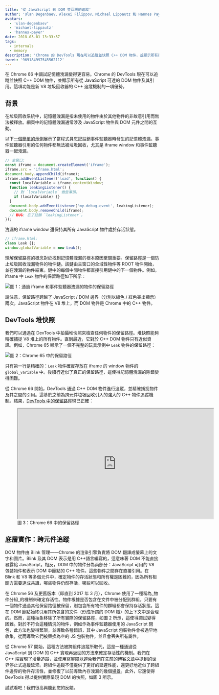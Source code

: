 ```yaml
---
title: '從 JavaScript 到 DOM 並回溯的追蹤'
author: 'Ulan Degenbaev、Alexei Filippov、Michael Lippautz 和 Hannes Payer —— DOM 的合作夥伴'
avatars:
  - 'ulan-degenbaev'
  - 'michael-lippautz'
  - 'hannes-payer'
date: 2018-03-01 13:33:37
tags:
  - internals
  - memory
description: 'Chrome 的 DevTools 現在可以追蹤並快照 C++ DOM 物件，並顯示所有從 JavaScript 可達的 DOM 物件及其引用。'
tweet: '969184997545562112'
---
```

在 Chrome 66 中調試記憶體洩漏變得更容易。Chrome 的 DevTools 現在可以追蹤並快照 C++ DOM 物件，並顯示所有從 JavaScript 可達的 DOM 物件及其引用。這項功能是新 V8 垃圾回收器的 C++ 追蹤機制的一項優勢。

<!--truncate-->
## 背景

在垃圾回收系統中，記憶體洩漏是指未使用的物件由於其他物件的非故意引用而無法被釋放。網頁中的記憶體洩漏通常涉及 JavaScript 物件與 DOM 元件之間的互動。

以下[一個簡單的示例](https://ulan.github.io/misc/leak.html)展示了當程式員忘記註銷事件監聽器時發生的記憶體洩漏。事件監聽器引用的任何物件都無法被垃圾回收，尤其是 iframe window 和事件監聽器一起洩漏。

```js
// 主窗口:
const iframe = document.createElement('iframe');
iframe.src = 'iframe.html';
document.body.appendChild(iframe);
iframe.addEventListener('load', function() {
  const localVariable = iframe.contentWindow;
  function leakingListener() {
    // 對 `localVariable` 做些事情。
    if (localVariable) {}
  }
  document.body.addEventListener('my-debug-event', leakingListener);
  document.body.removeChild(iframe);
  // BUG: 忘了註銷 `leakingListener`。
});
```

洩漏的 iframe window 還保持其所有 JavaScript 物件處於存活狀態。

```js
// iframe.html:
class Leak {};
window.globalVariable = new Leak();
```

理解保留路徑的概念對於找到記憶體洩漏的根本原因至關重要。保留路徑是一個防止垃圾回收洩漏物件的物件鏈。該鏈由主窗口的全域性物件等 ROOT 物件開始，並在洩漏的物件結束。鏈中的每個中間物件都直接引用鏈中的下一個物件。例如，iframe 中 `Leak` 物件的保留路徑如下所示：

![圖 1：通過 `iframe` 和事件監聽器洩漏的物件的保留路徑](/_img/tracing-js-dom/retaining-path.svg)

請注意，保留路徑跨越了 JavaScript / DOM 邊界（分別以綠色 / 紅色突出顯示）兩次。JavaScript 物件在 V8 堆上，而 DOM 物件是 Chrome 中的 C++ 物件。

## DevTools 堆快照

我們可以通過在 DevTools 中拍攝堆快照來檢查任何物件的保留路徑。堆快照能夠精確捕捉 V8 堆上的所有物件。直到最近，它對於 C++ DOM 物件只有近似資訊。例如，Chrome 65 顯示了一個不完整的玩具示例中 `Leak` 物件的保留路徑：

![圖 2：Chrome 65 中的保留路徑](/_img/tracing-js-dom/chrome-65.png)

只有第一行是精確的：`Leak` 物件確實存放在 iframe 的 window 物件的 `global_variable` 中。後續行近似了真正的保留路徑，這使得記憶體洩漏的除錯變得困難。

從 Chrome 66 開始，DevTools 通過 C++ DOM 物件進行追蹤，並精確捕捉物件及其之間的引用。這基於之前為跨元件垃圾回收引入的強大的 C++ 物件追蹤機制。結果，[DevTools 中的保留路徑](https://www.youtube.com/watch?v=ixadA7DFCx8)現已正確：

<figure>
  <div class="video video-16:9">
    <iframe src="https://www.youtube.com/embed/ixadA7DFCx8" width="640" height="360" loading="lazy"></iframe>
  </div>
  <figcaption>圖 3：Chrome 66 中的保留路徑</figcaption>
</figure>

## 底層實作：跨元件追蹤

DOM 物件由 Blink 管理——Chrome 的渲染引擎負責將 DOM 翻譯成螢幕上的文字和圖片。Blink 及其 DOM 表示是用 C++語言編寫的，這意味著 DOM 不能直接暴露給 JavaScript。相反，DOM 中的物件分為兩部分：JavaScript 可用的 V8 包裝物件和表示 DOM 中節點的 C++ 物件。這些物件之間存在直接引用。在 Blink 和 V8 等多個元件中，確定物件的存活狀態和所有權是困難的，因為所有相關方需要達成共識，哪些物件仍然存活，哪些可以回收。

在 Chrome 56 及更舊版本（即直到 2017 年 3 月），Chrome 使用了一種稱為_物件分組_的機制來確定存活性。物件根據是否包含在文件中被分配到群組。只要有一個物件通過其他保留路徑被保留，則包含所有物件的群組都會保持存活狀態。這在 DOM 節點始終引用其所包含的文件（形成所謂的 DOM 樹）的上下文中是合理的。然而，這種抽象移除了所有實際的保留路徑，如圖 2 所示，這使得調試變得困難。對於不符合這種情況的物件，例如作為事件監聽器使用的 JavaScript 閉包，此方法也變得繁瑣，並導致各種錯誤，其中 JavaScript 包裝物件會被過早地收集，從而導致它們被替換為空的 JS 包裝物件，並且會丟失所有屬性。

從 Chrome 57 開始，這種方法被跨組件追蹤所取代，這是一種通過從 JavaScript 到 DOM 的 C++ 實現再返回的方法來確定存活性的機制。我們在 C++ 端實現了增量追蹤，並使用寫屏障以避免我們在[先前的博客文章](/blog/orinoco-parallel-scavenger)中提到的世界停止式追蹤延滯。跨組件追蹤不僅提供了更好的延遲性能，還更好地近似了跨組件邊界的物件存活性，並修復了以前導致內存洩漏的幾個[場景](https://bugs.chromium.org/p/chromium/issues/detail?id=501866)。此外，它還使得 DevTools 得以提供實際呈現 DOM 的快照，如圖 3 所示。

試試看吧！我們很高興聽到您的反饋。
